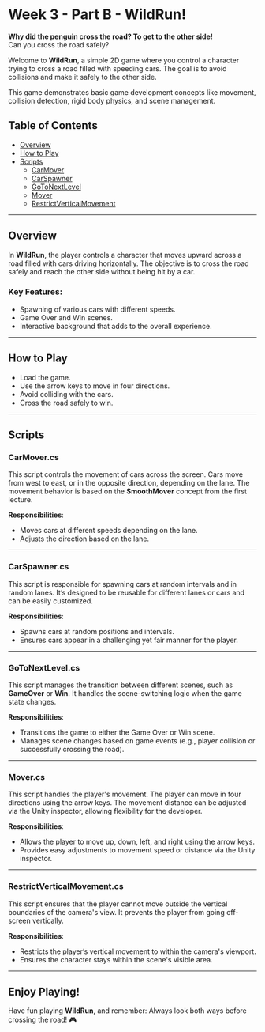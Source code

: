 # Week 3 - Part B - WildRun!

**Why did the penguin cross the road? To get to the other side!**  
Can you cross the road safely?

Welcome to **WildRun**, a simple 2D game where you control a character trying to cross a road filled with speeding cars. The goal is to avoid collisions and make it safely to the other side.

This game demonstrates basic game development concepts like movement, collision detection, rigid body physics, and scene management.

## Table of Contents
- [Overview](#overview)
- [How to Play](#how-to-play)
- [Scripts](#scripts)
  - [CarMover](#carmover)
  - [CarSpawner](#carspawner)
  - [GoToNextLevel](#gotonextlevel)
  - [Mover](#mover)
  - [RestrictVerticalMovement](#restrictverticalmovement)

---

## Overview

In **WildRun**, the player controls a character that moves upward across a road filled with cars driving horizontally. The objective is to cross the road safely and reach the other side without being hit by a car.

### Key Features:
- Spawning of various cars with different speeds.
- Game Over and Win scenes.
- Interactive background that adds to the overall experience.

---

## How to Play
- Load the game.
- Use the arrow keys to move in four directions.
- Avoid colliding with the cars.
- Cross the road safely to win.

---

## Scripts

### **CarMover.cs**
This script controls the movement of cars across the screen. Cars move from west to east, or in the opposite direction, depending on the lane. The movement behavior is based on the **SmoothMover** concept from the first lecture.

**Responsibilities**:
- Moves cars at different speeds depending on the lane.
- Adjusts the direction based on the lane.

---

### **CarSpawner.cs**
This script is responsible for spawning cars at random intervals and in random lanes. It’s designed to be reusable for different lanes or cars and can be easily customized.

**Responsibilities**:
- Spawns cars at random positions and intervals.
- Ensures cars appear in a challenging yet fair manner for the player.

---

### **GoToNextLevel.cs**
This script manages the transition between different scenes, such as **GameOver** or **Win**. It handles the scene-switching logic when the game state changes.

**Responsibilities**:
- Transitions the game to either the Game Over or Win scene.
- Manages scene changes based on game events (e.g., player collision or successfully crossing the road).

---

### **Mover.cs**
This script handles the player's movement. The player can move in four directions using the arrow keys. The movement distance can be adjusted via the Unity inspector, allowing flexibility for the developer.

**Responsibilities**:
- Allows the player to move up, down, left, and right using the arrow keys.
- Provides easy adjustments to movement speed or distance via the Unity inspector.

---

### **RestrictVerticalMovement.cs**
This script ensures that the player cannot move outside the vertical boundaries of the camera's view. It prevents the player from going off-screen vertically.

**Responsibilities**:
- Restricts the player’s vertical movement to within the camera's viewport.
- Ensures the character stays within the scene's visible area.

---

## Enjoy Playing!
Have fun playing **WildRun**, and remember: Always look both ways before crossing the road! 🎮
